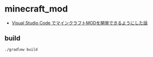 # minecraft_mod

- [Visual Studio Code でマインクラフトMODを開発できるようにした話](https://qiita.com/SoundRabbit/items/b326a6e2887e9e70b3c9)
  
## build
~~~sh
./gradlew build
~~~